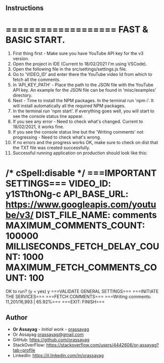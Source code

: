 ## Instructions

===================
FAST & BASIC START.
===================
1. First thing first - Make sure you have YouTube API key for the v3 version.
2. Open the project in IDE (Current to 18/02/2021 I'm using VSCode).
3. Open the following file in the src/settings/settings.js file.
4. Go to 'VIDEO_ID' and enter there the YouTube video Id from which to fetch all the comments.
5. In 'API_KEY_PATH' - Place the path to the JSON file with the YouTube API key. An example for the JSON file can be found
   in 'misc/examples' directory.
7. Next - Time to install the NPM packages. In the terminal run 'npm i'. It will install automatically all the required NPM packages.
8. In the terminal run 'npm start'. If everything goes well, you will start to see the console status line appear.
9. If you see any error - Need to check what's changed. Current to 18/02/2021, it works fine.
10. If you see the console status line but the 'Writing comments' not progressing - Need to check what's wrong.
11. If no errors and the progress works OK, make sure to check on dist that the TXT file was created successfully.
12. Successful running application on production should look like this:

/* cSpell:disable */
===IMPORTANT SETTINGS===
VIDEO_ID: y1STthONg-c
API_BASE_URL: https://www.googleapis.com/youtube/v3/
DIST_FILE_NAME: comments
MAXIMUM_COMMENTS_COUNT: 100000
MILLISECONDS_FETCH_DELAY_COUNT: 1000
MAXIMUM_FETCH_COMMENTS_COUNT: 100
========================
OK to run? (y = yes)
y
===VALIDATE GENERAL SETTINGS===
===INITIATE THE SERVICES===
===FETCH COMMENTS===
===Writing comments: 11,201/16,993 | 65.92%===
===EXIT: FINISH===

## Author

* **Or Assayag** - *Initial work* - [orassayag](https://github.com/orassayag)
* Or Assayag <orassayag@gmail.com>
* GitHub: https://github.com/orassayag
* StackOverFlow: https://stackoverflow.com/users/4442606/or-assayag?tab=profile
* LinkedIn: https://il.linkedin.com/in/orassayag